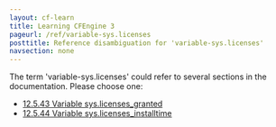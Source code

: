```yaml
---
layout: cf-learn
title: Learning CFEngine 3
pageurl: /ref/variable-sys.licenses
posttitle: Reference disambiguation for 'variable-sys.licenses'
navsection: none
---
```


The term 'variable-sys.licenses' could refer to several sections in the documentation. Please choose one:

- [12.5.43 Variable sys.licenses_granted](https://cfengine.com/manuals/cf3-Reference#Variable-sys.licenses_granted)
- [12.5.44 Variable sys.licenses_installtime](https://cfengine.com/manuals/cf3-Reference#Variable-sys.licenses_installtime)
